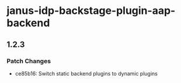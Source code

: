 # janus-idp-backstage-plugin-aap-backend

## 1.2.3

### Patch Changes

- ce85b16: Switch static backend plugins to dynamic plugins
